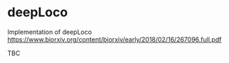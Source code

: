# deepLoco

Implementation of deepLoco
https://www.biorxiv.org/content/biorxiv/early/2018/02/16/267096.full.pdf 

TBC
